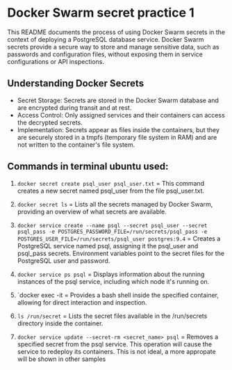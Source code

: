 # Docker Swarm secret practice 1
This README documents the process of using Docker Swarm secrets in the context of deploying a PostgreSQL database service. Docker Swarm secrets provide a secure way to store and manage sensitive data, such as passwords and configuration files, without exposing them in service configurations or API inspections.




## Understanding Docker Secrets

- Secret Storage: Secrets are stored in the Docker Swarm database and are encrypted during transit and at rest.
- Access Control: Only assigned services and their containers can access the decrypted secrets.
- Implementation: Secrets appear as files inside the containers, but they are securely stored in a tmpfs (temporary file system in RAM) and are not written to the container's file system.

## Commands in terminal ubuntu used:
1. `docker secret create psql_user psql_user.txt` = This command creates a new secret named psql_user from the file psql_user.txt.

2. `docker secret ls` = Lists all the secrets managed by Docker Swarm, providing an overview of what secrets are available.

3. `docker service create --name psql --secret psql_user --secret psql_pass -e POSTGRES_PASSWORD_FILE=/run/secrets/psql_pass -e POSTGRES_USER_FILE=/run/secrets/psql_user postgres:9.4` = Creates a PostgreSQL service named psql, assigning it the psql_user and psql_pass secrets. Environment variables point to the secret files for the PostgreSQL user and password.
4. `docker service ps psql` = Displays information about the running instances of the psql service, including which node it's running on.
5. `docker exec -it <container name> = Provides a bash shell inside the specified container, allowing for direct interaction and inspection.
6. `ls /run/secret` = Lists the secret files available in the /run/secrets directory inside the container.
7. `docker service update --secret-rm <secret_name> psql` = Removes a specified secret from the psql service. This operation will cause the service to redeploy its containers. This is not ideal, a more appropate will be shown in other samples
